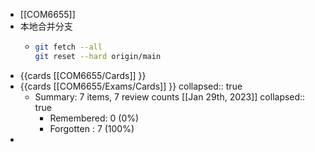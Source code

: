 - [[COM6655]]
- 本地合并分支
	- ```sh
	  git fetch --all
	  git reset --hard origin/main
	  ```
- {{cards [[COM6655/Cards]] }}
- {{cards [[COM6655/Exams/Cards]] }}
  collapsed:: true
	- Summary: 7 items, 7 review counts [[Jan 29th, 2023]]
	  collapsed:: true
		- Remembered:   0 (0%)
		- Forgotten :   7 (100%)
-